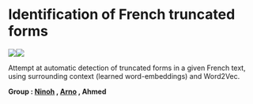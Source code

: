 # Identification of French truncated forms
<img src="https://img.shields.io/badge/Jupyter%20-%23F37626.svg?&style=flat-square&logo=Jupyter&logoColor=white" /><img src="https://img.shields.io/badge/python%20-%2314354C.svg?&style=flat-square&logo=python&logoColor=white"/>

Attempt at automatic detection of truncated forms in a given French text, using surrounding context (learned word-embeddings) and Word2Vec.

**Group : [Ninoh](https://github.com/ninohdasilva) , [Arno](https://github.com/awatiez/) , Ahmed**

